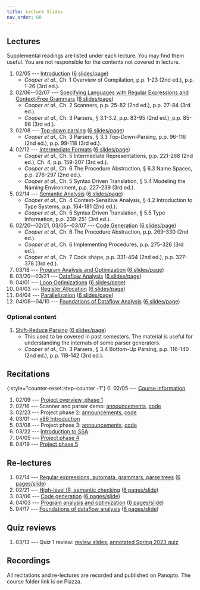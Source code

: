 ```yaml
---
title: Lecture Slides
nav_order: 60
---
```


## Lectures

Supplemental readings are listed under each lecture. You may find them useful. You are not responsible for the contents not covered in lecture.

1. 02/05 --- [Introduction][l01] ([6 slides/page][l01-6])
    - _Cooper et al_., Ch. 1 Overview of Compilation, p.p. 1-23 (2nd ed.), p.p. 1-26 (3rd ed.).
1. 02/06--02/07 --- [Specifying Languages with Regular Expressions and Context-Free Grammars][l02] ([6 slides/page][l02-6])
    - _Cooper et al_., Ch. 2 Scanners, p.p. 25-82 (2nd ed.), p.p. 27-84 (3rd ed.).
    - _Cooper et al_., Ch. 3 Parsers, § 3.1-3.2, p.p. 83-95 (2nd ed.), p.p. 85-98 (3rd ed.).
1. 02/08 --- [Top-down parsing][l03] ([6 slides/page][l03-6])
    - _Cooper et al_., Ch. 3 Parsers, § 3.3 Top-Down-Parsing, p.p. 96-116 (2nd ed.), p.p. 99-118 (3rd ed.).
1. 02/12 --- [Intermediate Formats][l04] ([6 slides/page][l04-6])
    - _Cooper et al_., Ch. 5 Intermediate Representations, p.p. 221-268 (2nd ed.), Ch. 4, p.p. 159-207 (3rd ed.).
    - _Cooper et al_., Ch. 6 The Procedure Abstraction, § 6.3 Name Spaces, p.p. 276-297 (2nd ed.).
    - _Cooper et al_., Ch. 5 Syntax Driven Translation, § 5.4 Modeling the Naming Environment, p.p. 227-239 (3rd ed.).
1. 02/14 --- [Semantic Analysis][l05] ([6 slides/page][l05-6])
    - _Cooper et al_., Ch. 4 Context-Sensitive Analysis, § 4.2 Introduction to Type Systems, p.p. 164-181 (2nd ed.).
    - _Cooper et al_., Ch. 5 Syntax Driven Translation, § 5.5 Type Information, p.p. 239-251 (3rd ed.).
1. 02/20--02/21, 03/05--03/07 --- [Code Generation][l06] ([6 slides/page][l06-6])
    - _Cooper et al_., Ch. 6 The Procedure Abstraction, p.p. 269-330 (2nd ed.).
    - _Cooper et al_., Ch. 6 Implementing Procedures, p.p. 275-326 (3rd ed.).
    - _Cooper et al_., Ch. 7 Code shape, p.p. 331-404 (2nd ed.), p.p. 327-378 (3rd ed.).
1. 03/18 --- [Program Analysis and Optimization][l07] ([6 slides/page][l07-6])
1. 03/20--03/21 --- [Dataflow Analysis][l08] ([6 slides/page][l08-6])
1. 04/01 --- [Loop Optimizations][l09] ([6 slides/page][l09-6])
1. 04/03 --- [Register Allocation][l10] ([6 slides/page][l10-6])
1. 04/04 --- [Parallelization][l11] ([6 slides/page][l11-6])
1. 04/08--04/10 --- [Foundations of Dataflow Analysis][l12] ([6 slides/page][l12-6])

### Optional content

1. [Shift-Reduce Parsing][lshift] ([6 slides/page][lshift-6])
    - This used to be covered in past semesters. The material is useful for understanding the internals of some parser generators.
    - _Cooper et al_., Ch. 3 Parsers, § 3.4 Bottom-Up Parsing, p.p. 116-140 (2nd ed.), p.p. 118-142 (3rd ed.).

[l01]: assets/documents/lectures/L01-Introduction.pdf
[l01-6]: assets/documents/lectures/L01-Introduction-6pages.pdf
[l02]: assets/documents/lectures/L02-RegularExpressionsAndGrammars.pdf
[l02-6]: assets/documents/lectures/L02-RegularExpressionsAndGrammars-6pages.pdf
[l03]: assets/documents/lectures/L03-TopDownParsing.pdf
[l03-6]: assets/documents/lectures/L03-TopDownParsing-6pages.pdf
[lshift]: assets/documents/lectures/L-ShiftReduceParsing.pdf
[lshift-6]: assets/documents/lectures/L-ShiftReduceParsing-6pages.pdf
[l04]: assets/documents/lectures/L04-IntermediateFormats.pdf
[l04-6]: assets/documents/lectures/L04-IntermediateFormats-6pages.pdf
[l05]: assets/documents/lectures/L05-SemanticAnalysis.pdf
[l05-6]: assets/documents/lectures/L05-SemanticAnalysis-6pages.pdf
[l06]: assets/documents/lectures/L06-CodeGeneration.pdf
[l06-6]: assets/documents/lectures/L06-CodeGeneration-6pages.pdf
[l07]: assets/documents/lectures/L07-ProgramAnalysisOptimization.pdf
[l07-6]: assets/documents/lectures/L07-ProgramAnalysisOptimization-6pages.pdf
[l08]: assets/documents/lectures/L08-DataflowAnalysis.pdf
[l08-6]: assets/documents/lectures/L08-DataflowAnalysis-6pages.pdf
[l09]: assets/documents/lectures/L09-LoopOptimizations.pdf
[l09-6]: assets/documents/lectures/L09-LoopOptimizations-6pages.pdf
[l10]: assets/documents/lectures/L10-RegisterAllocation.pdf
[l10-6]: assets/documents/lectures/L10-RegisterAllocation-6pages.pdf
[l11]: assets/documents/lectures/L11-Parallelization.pdf
[l11-6]: assets/documents/lectures/L11-Parallelization-6pages.pdf
[l12]: assets/documents/lectures/L12-FoundationsOfDataflowAnalysis.pdf
[l12-6]: assets/documents/lectures/L12-FoundationsOfDataflowAnalysis-6pages.pdf

[cooper]: https://mit.primo.exlibrisgroup.com/permalink/01MIT_INST/jp08pj/alma9935028392606761

## Recitations

{:style="counter-reset:step-counter -1"}
0. 02/05 --- [Course information](assets/documents/recitations/course-information.pdf)
1. 02/09 --- [Project overview, phase 1](assets/documents/recitations/r01-project-overview-phase1.pdf)
2. 02/16 --- Scanner and parser demo: [announcements](assets/documents/recitations/r02-scanner-parser.pdf), [code](https://github.com/6110-sp24/recitation2)
3. 02/23 --- Project phase 2: [announcements](assets/documents/recitations/r03-phase2.pdf), [code](https://github.com/6110-sp24/recitation3)
4. 03/01 --- [x86 Introduction](assets/documents/recitations/r04-x86-asm.pdf)
5. 03/08 --- Project phase 3: [announcements](assets/documents/recitations/r05-phase3.pdf), [code](https://github.com/6110-sp24/recitation5)
6. 03/22 --- [Introduction to SSA](assets/documents/recitations/r06-ssa.pdf)
7. 04/05 --- [Project phase 4](assets/documents/recitations/r07-phase4.pdf)
8. 04/19 --- [Project phase 5](assets/documents/recitations/r08-phase5.pdf)

## Re-lectures

1. 02/14 --- [Regular expressions, automata, grammars, parse trees][rl-1] ([6 pages/slide][rl-1-6pages])
2. 02/21 --- [High-level IR, semantic checking][rl-2] ([6 pages/slide][rl-2-6pages])
3. 03/06 --- [Code generation][rl-3] ([6 pages/slide][rl-3-6pages])
4. 04/03 --- [Program analysis and optimization][rl-4] ([6 pages/slide][rl-4-6pages])
5. 04/17 --- [Foundations of dataflow analysis][rl-5] ([6 pages/slide][rl-5-6pages])

[rl-1]: assets/documents/relectures/relecture-1.pdf
[rl-1-6pages]: assets/documents/relectures/relecture-1-6pages.pdf
[rl-2]: assets/documents/relectures/relecture-2.pdf
[rl-2-6pages]: assets/documents/relectures/relecture-2-6pages.pdf
[rl-3]: assets/documents/relectures/relecture-3.pdf
[rl-3-6pages]: assets/documents/relectures/relecture-3-6pages.pdf
[rl-4]: assets/documents/relectures/relecture-4.pdf
[rl-4-6pages]: assets/documents/relectures/relecture-4-6pages.pdf
[rl-5]: assets/documents/relectures/relecture-5.pdf
[rl-5-6pages]: assets/documents/relectures/relecture-5-6pages.pdf

## Quiz reviews

1. 03/13 --- Quiz 1 review: [review slides](/assets/documents/quiz-reviews/q1-review.pdf), [annotated Spring 2023 quiz](/assets/documents/quiz-reviews/q1-review-2023sp-exam1.pdf)

## Recordings

All recitations and re-lectures are recorded and published on Panopto. The course folder link is on Piazza.